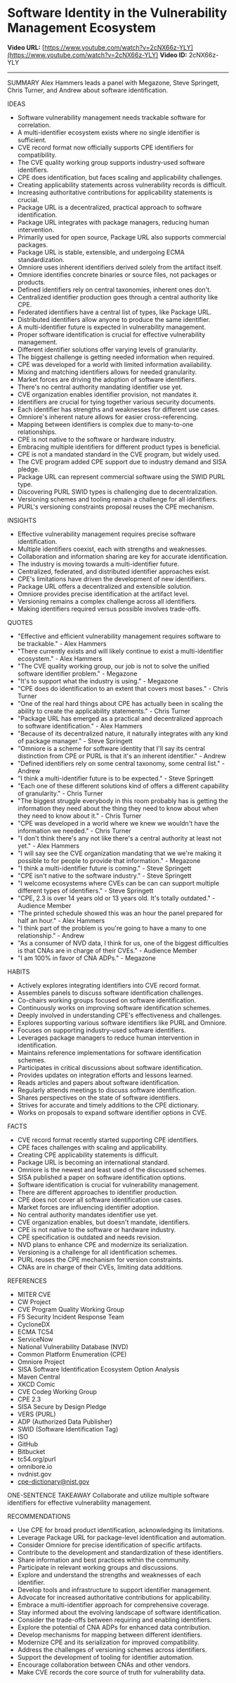 # Software Identity in the Vulnerability Management Ecosystem

**Video URL:** [https://www.youtube.com/watch?v=2cNX66z-YLY](https://www.youtube.com/watch?v=2cNX66z-YLY)
**Video ID:** 2cNX66z-YLY

---

SUMMARY
Alex Hammers leads a panel with Megazone, Steve Springett, Chris Turner, and Andrew about software identification.

IDEAS
* Software vulnerability management needs trackable software for correlation.
* A multi-identifier ecosystem exists where no single identifier is sufficient.
* CVE record format now officially supports CPE identifiers for compatibility.
* The CVE quality working group supports industry-used software identifiers.
* CPE does identification, but faces scaling and applicability challenges.
* Creating applicability statements across vulnerability records is difficult.
* Increasing authoritative contributions for applicability statements is crucial.
* Package URL is a decentralized, practical approach to software identification.
* Package URL integrates with package managers, reducing human intervention.
* Primarily used for open source, Package URL also supports commercial packages.
* Package URL is stable, extensible, and undergoing ECMA standardization.
* Omniore uses inherent identifiers derived solely from the artifact itself.
* Omniore identifies concrete binaries or source files, not packages or products.
* Defined identifiers rely on central taxonomies, inherent ones don't.
* Centralized identifier production goes through a central authority like CPE.
* Federated identifiers have a central list of types, like Package URL.
* Distributed identifiers allow anyone to produce the same identifier.
* A multi-identifier future is expected in vulnerability management.
* Proper software identification is crucial for effective vulnerability management.
* Different identifier solutions offer varying levels of granularity.
* The biggest challenge is getting needed information when required.
* CPE was developed for a world with limited information availability.
* Mixing and matching identifiers allows for needed granularity.
* Market forces are driving the adoption of software identifiers.
* There's no central authority mandating identifier use yet.
* CVE organization enables identifier provision, not mandates it.
* Identifiers are crucial for tying together various security documents.
* Each identifier has strengths and weaknesses for different use cases.
* Omniore's inherent nature allows for easier cross-referencing.
* Mapping between identifiers is complex due to many-to-one relationships.
* CPE is not native to the software or hardware industry.
* Embracing multiple identifiers for different product types is beneficial.
* CPE is not a mandated standard in the CVE program, but widely used.
* The CVE program added CPE support due to industry demand and SISA pledge.
* Package URL can represent commercial software using the SWID PURL type.
* Discovering PURL SWID types is challenging due to decentralization.
* Versioning schemes and tooling remain a challenge for all identifiers.
* PURL's versioning constraints proposal reuses the CPE mechanism.

INSIGHTS
* Effective vulnerability management requires precise software identification.
* Multiple identifiers coexist, each with strengths and weaknesses.
* Collaboration and information sharing are key for accurate identification.
* The industry is moving towards a multi-identifier future.
* Centralized, federated, and distributed identifier approaches exist.
* CPE's limitations have driven the development of new identifiers.
* Package URL offers a decentralized and extensible solution.
* Omniore provides precise identification at the artifact level.
* Versioning remains a complex challenge across all identifiers.
* Making identifiers required versus possible involves trade-offs.

QUOTES
* "Effective and efficient vulnerability management requires software to be trackable." - Alex Hammers
* "There currently exists and will likely continue to exist a multi-identifier ecosystem." - Alex Hammers
* "The CVE quality working group, our job is not to solve the unified software identifier problem." - Megazone
* "It's to support what the industry is using." - Megazone
* "CPE does do identification to an extent that covers most bases." - Chris Turner
* "One of the real hard things about CPE has actually been in scaling the ability to create the applicability statements." - Chris Turner
* "Package URL has emerged as a practical and decentralized approach to software identification." - Alex Hammers
* "Because of its decentralized nature, it naturally integrates with any kind of package manager." - Steve Springett
* "Omniore is a scheme for software identity that I'll say its central distinction from CPE or PURL is that it's an inherent identifier." - Andrew
* "Defined identifiers rely on some central taxonomy, some central list." - Andrew
* "I think a multi-identifier future is to be expected." - Steve Springett
* "Each one of these different solutions kind of offers a different capability of granularity." - Chris Turner
* "The biggest struggle everybody in this room probably has is getting the information they need about the thing they need to know about when they need to know about it." - Chris Turner
* "CPE was developed in a world where we knew we wouldn't have the information we needed." - Chris Turner
* "I don't think there's any not like there's a central authority at least not yet." - Alex Hammers
* "I will say see the CVE organization mandating that we we're making it possible to for people to provide that information." - Megazone
* "I think a multi-identifier future is coming." - Steve Springett
* "CPE isn't native to the software industry." - Steve Springett
* "I welcome ecosystems where CVEs can be can can support multiple different types of identifiers." - Steve Springett
* "CPE, 2.3 is over 14 years old or 13 years old. It's totally outdated." - Audience Member
* "The printed schedule showed this was an hour the panel prepared for half an hour." - Alex Hammers
* "I think part of the problem is you're going to have a many to one relationship." - Andrew
* "As a consumer of NVD data, I think for us, one of the biggest difficulties is that CNAs are in charge of their CVEs." - Audience Member
* "I am 100% in favor of CNA ADPs." - Megazone

HABITS
* Actively explores integrating identifiers into CVE record format.
* Assembles panels to discuss software identification challenges.
* Co-chairs working groups focused on software identification.
* Continuously works on improving software identification schemes.
* Deeply involved in understanding CPE's effectiveness and challenges.
* Explores supporting various software identifiers like PURL and Omniore.
* Focuses on supporting industry-used software identifiers.
* Leverages package managers to reduce human intervention in identification.
* Maintains reference implementations for software identification schemes.
* Participates in critical discussions about software identification.
* Provides updates on integration efforts and lessons learned.
* Reads articles and papers about software identification.
* Regularly attends meetings to discuss software identification.
* Shares perspectives on the state of software identifiers.
* Strives for accurate and timely additions to the CPE dictionary.
* Works on proposals to expand software identifier options in CVE.

FACTS
* CVE record format recently started supporting CPE identifiers.
* CPE faces challenges with scaling and applicability.
* Creating CPE applicability statements is difficult.
* Package URL is becoming an international standard.
* Omniore is the newest and least used of the discussed schemes.
* SISA published a paper on software identification options.
* Software identification is crucial for vulnerability management.
* There are different approaches to identifier production.
* CPE does not cover all software identification use cases.
* Market forces are influencing identifier adoption.
* No central authority mandates identifier use yet.
* CVE organization enables, but doesn't mandate, identifiers.
* CPE is not native to the software or hardware industry.
* CPE specification is outdated and needs revision.
* NVD plans to enhance CPE and modernize its serialization.
* Versioning is a challenge for all identification schemes.
* PURL reuses the CPE mechanism for version constraints.
* CNAs are in charge of their CVEs, limiting data additions.

REFERENCES
* MITER CVE
* CW Project
* CVE Program Quality Working Group
* F5 Security Incident Response Team
* CycloneDX
* ECMA TC54
* ServiceNow
* National Vulnerability Database (NVD)
* Common Platform Enumeration (CPE)
* Omniore Project
* SISA Software Identification Ecosystem Option Analysis
* Maven Central
* XKCD Comic
* CVE Codeg Working Group
* CPE 2.3
* SISA Secure by Design Pledge
* VERS (PURL)
* ADP (Authorized Data Publisher)
* SWID (Software Identification Tag)
* ISO
* GitHub
* Bitbucket
* tc54.org/purl
* omnibore.io
* nvdnist.gov
* cpe-dictionary@nist.gov

ONE-SENTENCE TAKEAWAY
Collaborate and utilize multiple software identifiers for effective vulnerability management.

RECOMMENDATIONS
* Use CPE for broad product identification, acknowledging its limitations.
* Leverage Package URL for package-level identification and automation.
* Consider Omniore for precise identification of specific artifacts.
* Contribute to the development and standardization of these identifiers.
* Share information and best practices within the community.
* Participate in relevant working groups and discussions.
* Explore and understand the strengths and weaknesses of each identifier.
* Develop tools and infrastructure to support identifier management.
* Advocate for increased authoritative contributions for applicability.
* Embrace a multi-identifier approach for comprehensive coverage.
* Stay informed about the evolving landscape of software identification.
* Consider the trade-offs between requiring and enabling identifiers.
* Explore the potential of CNA ADPs for enhanced data contribution.
* Develop mechanisms for mapping between different identifiers.
* Modernize CPE and its serialization for improved compatibility.
* Address the challenges of versioning schemes across identifiers.
* Support the development of tooling for identifier automation.
* Encourage collaboration between CNAs and other vendors.
* Make CVE records the core source of truth for vulnerability data.
